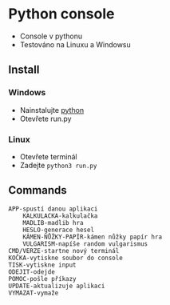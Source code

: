 # **Python console**

- Console v pythonu
- Testováno na Linuxu a Windowsu

## Install

### Windows
- Nainstalujte [python](https://www.python.org/)
- Otevřete run.py 

### Linux
- Otevřete terminál
- Zadejte `python3 run.py`

## Commands
```
APP-spustí danou aplikaci
    KALKULACKA-kalkulačka
    MADLIB-madlib hra
    HESLO-generace hesel
    KÁMEN-NŮŽKY-PAPÍR-kámen nůžky papír hra
    VULGARISM-napíše random vulgarismus
CMD/VERZE-startne nový terminál
KOČKA-vytiskne soubor do console
TISK-vytiskne input
ODEJIT-odejde
POMOC-pošle příkazy
UPDATE-aktualizuje aplikaci
VYMAZAT-vymaže
```
